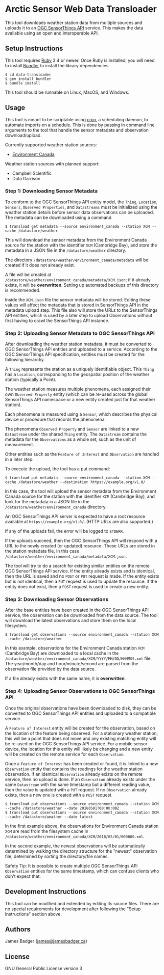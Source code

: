 # Arctic Sensor Web Data Transloader

This tool downloads weather station data from multiple sources and uploads it to an [OGC SensorThings API][] service. This makes the data available using an open and interoperable API.

[OGC SensorThings API]: http://docs.opengeospatial.org/is/15-078r6/15-078r6.html

## Setup Instructions

This tool requires [Ruby][] 2.4 or newer. Once Ruby is installed, you will need to install [Bundler][] to install the library dependencies.

```
$ cd data-transloader
$ gem install bundler
$ bundle install
```

This tool should be runnable on Linux, MacOS, and Windows.

[Bundler]: http://bundler.io
[Ruby]: https://www.ruby-lang.org/en/

## Usage

This tool is meant to be scriptable using [cron][], a scheduling daemon, to automate imports on a schedule. This is done by passing in command line arguments to the tool that handle the sensor metadata and observation download/upload.

Currently supported weather station sources:

* [Environment Canada][MSC]

Weather station sources with planned support:

* Campbell Scientific
* Data Garrison

[cron]: https://en.wikipedia.org/wiki/Cron
[MSC]: http://dd.weather.gc.ca/about_dd_apropos.txt

### Step 1: Downloading Sensor Metadata

To conform to the OGC SensorThings API entity model, the `Thing`, `Location`, `Sensors`, `Observed Properties`, and `Datastreams` must be initialized using the weather station details before sensor data observations can be uploaded. The metadata can be downloaded using a command:

```
$ transload get metadata --source environment_canada --station XCM --cache /datastore/weather
```

This will download the sensor metadata from the Environment Canada source for the station with the identifier `XCM` (Cambridge Bay), and store the metadata in a JSON file in the `/datastore/weather` directory.

The directory `/datastore/weather/environment_canada/metadata` will be created if it does not already exist.

A file will be created at `/datastore/weather/environment_canada/metadata/XCM.json`; if it already exists, it will be **overwritten**. Setting up automated backups of this directory is recommended.

Inside the `XCM.json` file the sensor metadata will be stored. Editing these values will affect the metadata that is stored in SensorThings API in the metadata upload step. This file also will store the URLs to the SensorThings API entities, which is used by a later step to upload Observations without first having to crawl the SensorThings API instance.

### Step 2: Uploading Sensor Metadata to OGC SensorThings API

After downloading the weather station metadata, it must be converted to OGC SensorThings API entities and uploaded to a service. According to the OGC SensorThings API specification, entities must be created for the following hierarchy.

A `Thing` represents the station as a uniquely identifiable object. This `Thing` has a `Location`, corresponding to the geospatial position of the weather station (typically a Point).

The weather station measures multiple phenomena, each assigned their own `Observed Property` entity (which can be re-used across the global SensorThings API namespace or a new entity created just for that weather station).

Each phenomena is measured using a `Sensor`, which describes the physical device or procedure that records the phenomena.

The phenomena `Observed Property` and `Sensor` are linked to a new `Datastream` under the shared `Thing` entity. The `Datastream` contains the metadata for the `Observations` as a whole set, such as the unit of measurement.

Other entities such as the `Feature of Interest` and `Observation` are handled in a later step.

To execute the upload, the tool has a put command:

```
$ transload put metadata --source environment_canada --station XCM --cache /datastore/weather --destination https://example.org/v1.0/
```

In this case, the tool will upload the sensor metadata from the Environment Canada source for the station with the identifier `XCM` (Cambridge Bay), and look for the metadata in a JSON file in the `/datastore/weather/environment_canada` directory.

An OGC SensorThings API server is expected to have a root resource available at `https://example.org/v1.0/`. (HTTP URLs are also supported.)

If any of the uploads fail, the error will be logged to `STDERR`.

If the uploads succeed, then the OGC SensorThings API will respond with a URL to the newly created (or updated) resource. These URLs are stored in the station metadata file, in this case `/datastore/weather/environment_canada/metadata/XCM.json`.

The tool will try to do a search for existing similar entities on the remote OGC SensorThings API service. If the entity already exists and is identical, then the URL is saved and no `POST` or `PUT` request is made. If the entity exists but is not identical, then a `PUT` request is used to update the resource. If the entity does not exist, then a `POST` request is used to create a new entity.

### Step 3: Downloading Sensor Observations

After the base entities have been created in the OGC SensorThings API service, the observation can be downloaded from the data source. The tool will download the latest observations and store them on the local filesystem.

```
$ transload get observations --source environment_canada --station XCM --cache /datastore/weather
```

In this example, observations for the Environment Canada station `XCM` (Cambridge Bay) are downloaded to a local cache in the `/datastore/weather/environment_canada/XCM/YYYY/MM/DD/HHMMSS.xml` file. The year/month/day and hour/minute/second are parsed from the observation file provided by the data source.

If a file already exists with the same name, it is **overwritten**.

### Step 4: Uploading Sensor Observations to OGC SensorThings API

Once the original observations have been downloaded to disk, they can be converted to OGC SensorThings API entities and uploaded to a compatible service.

A `Feature of Interest` entity will be created for the observation, based on the location of the feature being observed. For a stationary weather station, this will be a point that does not move and any existing matching entity will be re-used on the OGC SensorThings API service. For a mobile sensor device, the location for this entity will likely be changing and a new entity will be created on the remote service for each `Observation`.

Once a `Feature of Interest` has been created or found, it is linked to a new `Observation` entity that contains the readings for the weather station observation. If an identical `Observation` already exists on the remote service, then no upload is done. If an `Observation` already exists under the same `Datastream` with the same timestamp but a different reading value, then the value is updated with a `PUT` request. If no `Observation` already exists, then a new one is created with a `POST` request.

```
$ transload put observations --source environment_canada --station XCM --cache /datastore/weather --date 20180501T00:00:00Z
$ transload put observations --source environment_canada --station XCM --cache /datastore/weather --date latest
```

In the first example above, the observations for Environment Canada station `XCM` are read from the filesystem cache in `/datastore/weather/environment_canada/XCM/2018/05/01/000000.xml`.

In the second example, the newest observations will be automatically determined by walking the directory structure for the "newest" observation file, determined by sorting the directory/file names.

Safety Tip: It is possible to create multiple OGC SensorThings API `Observation` entities for the same timestamp, which can confuse clients who don't expect that.

## Development Instructions

This tool can be modified and extended by editing its source files. There are no special requirements for development after following the "Setup Instructions" section above.

## Authors

James Badger (<james@jamesbadger.ca>)

## License

GNU General Public License version 3
